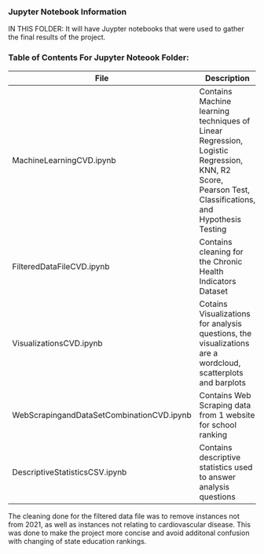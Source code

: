 ### Jupyter Notebook Information

IN THIS FOLDER: It will have Juypter notebooks that were used to gather the final results of the project.

### Table of Contents For Jupyter Noteook Folder:
| File | Description |
|------------------|----------------------------|
| MachineLearningCVD.ipynb | Contains Machine learning techniques of Linear Regression, Logistic Regression, KNN, R2 Score, Pearson Test, Classifications, and Hypothesis Testing |
| FilteredDataFileCVD.ipynb | Contains cleaning for the Chronic Health Indicators Dataset | 
| VisualizationsCVD.ipynb | Cotains Visualizations for analysis questions, the visualizations are a wordcloud, scatterplots and barplots |
| WebScrapingandDataSetCombinationCVD.ipynb | Contains Web Scraping data from 1 website for school ranking |
| DescriptiveStatisticsCSV.ipynb | Contains descriptive statistics used to answer analysis questions |

The cleaning done for the filtered data file was to remove instances not from 2021, as well as instances not relating to cardiovascular disease. This was done to make the project more concise and avoid additonal confusion with changing of state education rankings. 
